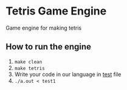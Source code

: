 # Tetris Game Engine

Game engine for making tetris 


## How to run the engine
1. `make clean`
2. `make tetris`
3. Write your code in our language in [test](https://github.com/astelrastogi/Tetris/blob/main/test1) file
4. `./a.out < test1`
